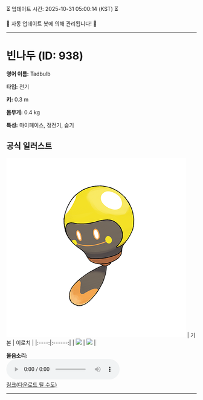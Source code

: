 
⏳ 업데이트 시간: 2025-10-31 05:00:14 (KST) ⏳

🤖 자동 업데이트 봇에 의해 관리됩니다! 🤖

---

# 빈나두 (ID: 938)
**영어 이름:** Tadbulb

**타입:** 전기

**키:** 0.3 m

**몸무게:** 0.4 kg

**특성:** 마이페이스, 정전기, 습기

## 공식 일러스트
![](https://raw.githubusercontent.com/PokeAPI/sprites/master/sprites/pokemon/other/official-artwork/938.png)
| 기본 | 이로치 |
|:----:|:------:|
| <img src="http://play.pokemonshowdown.com/sprites/ani/tadbulb.gif" width="200"> | <img src="http://play.pokemonshowdown.com/sprites/ani-shiny/tadbulb.gif" width="200"> |

**울음소리:**<br><audio controls src="https://raw.githubusercontent.com/PokeAPI/cries/main/cries/pokemon/latest/938.ogg"></audio><br> [링크(다운로드 될 수도)](https://raw.githubusercontent.com/PokeAPI/cries/main/cries/pokemon/latest/938.ogg)


---
